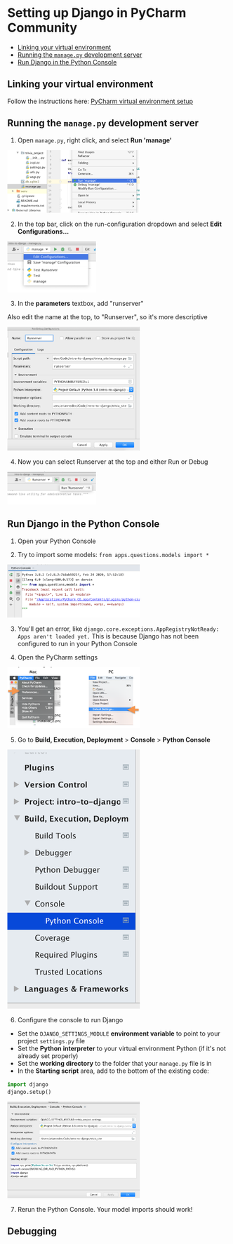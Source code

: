 # Setting up Django in PyCharm Community
- [Linking your virtual environment](#linking-your-virtual-environment)
- [Running the `manage.py` development server](#running-the-managepy-development-server)
- [Run Django in the Python Console](#run-django-in-the-python-console)

## Linking your virtual environment
Follow the instructions here: [PyCharm virtual environment setup](PyCharm_venv.md)

## Running the `manage.py` development server
1. Open `manage.py`, right click, and select **Run 'manage'**
   
<img width="60%" src="../img/com_runserver_1.png">
   
2. In the top bar, click on the run-configuration dropdown and select **Edit Configurations...**
   
<img width="40%" src="../img/com_runserver_2.png">

3. In the **parameters** textbox, add "runserver"
   
Also edit the name at the top, to "Runserver", so it's more descriptive

<img width="60%" src="../img/com_runserver_3.png">

4. Now you can select Runserver at the top and either Run or Debug
   
<img width="40%" src="../img/com_runserver_4.png">

## Run Django in the Python Console
1. Open your Python Console

2. Try to import some models:
    `from apps.questions.models import *`
   
<img width="60%" src="../img/com_console_1.png">

3. You'll get an error, like `django.core.exceptions.AppRegistryNotReady: Apps aren't loaded yet.`
    This is because Django has not been configured to run in your Python Console
   
4. Open the PyCharm settings
   
<img width="60%" src="../img/pycharm_venv_1.png">

5. Go to **Build, Execution, Deployment** > **Console** > **Python Console**

<img width="60%" src="../img/com_console_2.png">

6. Configure the console to run Django
  - Set the `DJANGO_SETTINGS_MODULE` **environment variable** to point to your project `settings.py` file
  - Set the **Python interpreter** to your virtual environment Python (if it's not already set properly)
  - Set the **working directory** to the folder that your `manage.py` file is in
  - In the **Starting script** area, add to the bottom of the existing code:
  ```python
import django
django.setup() 
```

<img width="60%" src="../img/com_console_3.png">

7. Rerun the Python Console. Your model imports should work!

## Debugging
